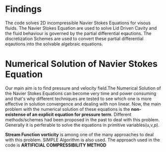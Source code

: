 # Findings

The code solves 2D incompressible Navier Stokes Equations for visous fluids. The Navier Stokes Equation are used to solve Lid Driven Cavity 
and the fluid behaviour is governed by the partial differential eqautions. The discretization Schemes are used to convert these partial
differential eqautions into the solvable algebraic equations. 

# Numerical Solution of Navier Stokes Equation 


Our main aim is to find pressure and velocity field.The Numerical Solution of the Navier Stokes Equations can become very time and power 
consuming and that's why different techniques are tested to see which one is more effective in solution convergence and dealing with non
linear. Now, the main problem with the numerical solution of these equations is the **non-existense of an explicit equation for pressure
term**. Different methods/schemes had been proposed in the past to deal with this problem. Generally it is perferable to solve the
equations in primitive variables(u,v,p). 

**Stream Function vorticity** is among one of the many approaches to deal with this problem. SIMPLE Algorithm is also used. The approach
used in the code is **ARTIFICIAL COMPRESSIBILITY METHOD** 
